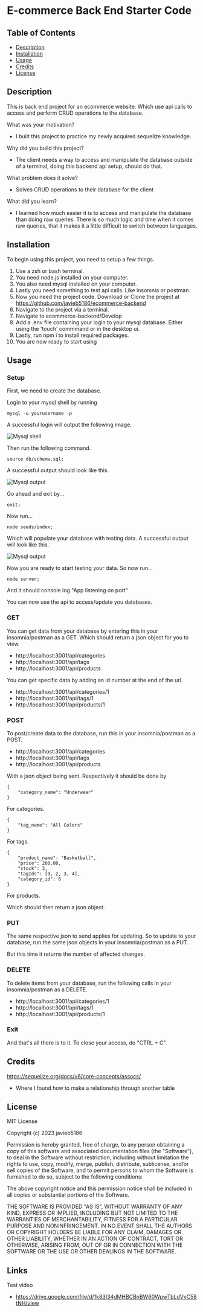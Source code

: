 # E-commerce Back End Starter Code

## Table of Contents

- [Description](#description)
- [Installation](#installation)
- [Usage](#usage)
- [Credits](#credits)
- [License](#license)

## Description

This is back end project for an ecommerce website. Which use api calls to access and perform CRUD operations to the database. 

What was your motivation?

- I built this project to practice my newly acquired sequelize knowledge. 

Why did you build this project?

- The client needs a way to access and manipulate the database outside of a terminal, doing this backend api setup, should do that. 

What problem does it solve?

- Solves CRUD operations to their database for the client

What did you learn?

- I learned how much easier it is to access and manipulate the database than doing raw queries. There is so much logic and time when it comes raw queries, that it makes it a little difficult to switch between languages. 

## Installation

To begin using this project, you need to setup a few things. 

1. Use a zsh or bash terminal.
2. You need node.js installed on your computer. 
3. You also need mysql installed on your computer. 
4. Lastly you need something to test api calls. Like insomnia or postman.
4. Now you need the project code. Download or Clone the project at https://github.com/javieb5186/ecommerce-backend 
5. Navigate to the project via a terminal. 
6. Navigate to ecommerce-backend/Develop
7. Add a .env file containing your login to your mysql database. Either using the 'touch' commmand or in the desktop ui. 
8. Lastly, run npm i to install required packages.
9. You are now ready to start using


## Usage

### Setup

First, we need to create the database. 

Login to your mysql shell by running

```
mysql -u yourusername -p
```

A successful login will output the following image.

![Mysql shell](Assets/Images/ecommerce-backend-mysql-shell.png)

Then run the following command.

```
source db/schema.sql;
```

A successful output should look like this. 

![Mysql output](Assets/Images/ecommerce-backend-mysql-output.png)

Go ahead and exit by...

```
exit;
```

Now run...

```
node seeds/index;
```

Which will populate your database with testing data. 
A successful output will look like this. 

![Mysql output](Assets/Images/ecommerce-backend-seed-output.png)

Now you are ready to start testing your data. 
So now run...

```
node server;
```

And it should console log "App listening on port"

You can now use the api to access/update you databases. 

### GET

You can get data from your database by entering this in your insomnia/postman as a GET.
Which should return a json object for you to view. 

- http://localhost:3001/api/categories
- http://localhost:3001/api/tags
- http://localhost:3001/api/products

You can get specific data by adding an id number at the end of the url.

- http://localhost:3001/api/categories/1
- http://localhost:3001/api/tags/1
- http://localhost:3001/api/products/1

### POST

To post/create data to the database, run this in your insomnia/postman as a POST.

- http://localhost:3001/api/categories
- http://localhost:3001/api/tags
- http://localhost:3001/api/products

With a json object being sent. Respectively it should be done by

```
{
	"category_name": "Underwear"
}
```
For categories.

```
{
	"tag_name": "All Colors"
}
```
For tags.

```
{
	"product_name": "Basketball",
	"price": 200.00,
	"stock": 3,
	"tagIds": [9, 2, 3, 4],
	"category_id": 6
}
```
For products. 

Which should then return a json object.

### PUT

The same respective json to send applies for updating.
So to update to your database, run the same json objects in your insomnia/postman as a PUT.

But this time it returns the number of affected changes. 

### DELETE

To delete items from your database, run the following calls in your insomnia/postman as a DELETE.

- http://localhost:3001/api/categories/1
- http://localhost:3001/api/tags/1
- http://localhost:3001/api/products/1

### Exit

And that's all there is to it. To close your access, do "CTRL + C".

## Credits

https://sequelize.org/docs/v6/core-concepts/assocs/

- Where I found how to make a relationship through another table

## License

MIT License

Copyright (c) 2023 javieb5186

Permission is hereby granted, free of charge, to any person obtaining a copy
of this software and associated documentation files (the "Software"), to deal
in the Software without restriction, including without limitation the rights
to use, copy, modify, merge, publish, distribute, sublicense, and/or sell
copies of the Software, and to permit persons to whom the Software is
furnished to do so, subject to the following conditions:

The above copyright notice and this permission notice shall be included in all
copies or substantial portions of the Software.

THE SOFTWARE IS PROVIDED "AS IS", WITHOUT WARRANTY OF ANY KIND, EXPRESS OR
IMPLIED, INCLUDING BUT NOT LIMITED TO THE WARRANTIES OF MERCHANTABILITY,
FITNESS FOR A PARTICULAR PURPOSE AND NONINFRINGEMENT. IN NO EVENT SHALL THE
AUTHORS OR COPYRIGHT HOLDERS BE LIABLE FOR ANY CLAIM, DAMAGES OR OTHER
LIABILITY, WHETHER IN AN ACTION OF CONTRACT, TORT OR OTHERWISE, ARISING FROM,
OUT OF OR IN CONNECTION WITH THE SOFTWARE OR THE USE OR OTHER DEALINGS IN THE
SOFTWARE.

## Links

Test video
- https://drive.google.com/file/d/1k83I34dMHBCBnBW60WpwTbLdVvC58tNH/view 